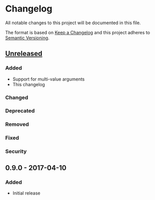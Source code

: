 # Changelog
All notable changes to this project will be documented in this file.

The format is based on [Keep a Changelog](http://keepachangelog.com/en/1.0.0/)
and this project adheres to [Semantic Versioning](http://semver.org/spec/v2.0.0.html).

## [Unreleased]
### Added
- Support for multi-value arguments
- This changelog

### Changed
### Deprecated
### Removed
### Fixed
### Security

## 0.9.0 - 2017-04-10
### Added
- Initial release

[Unreleased]: https://github.com/watt/kidzboptions/compare/v0.9.0...HEAD
[0.10.0]: https://github.com/watt/kidzboptions/compare/v0.9.0...v0.10.0
